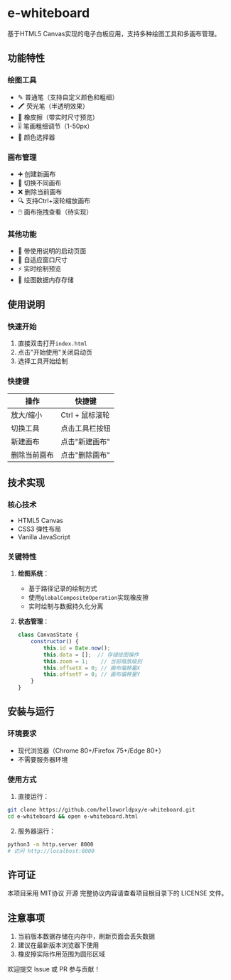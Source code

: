# e-whiteboard

基于HTML5 Canvas实现的电子白板应用，支持多种绘图工具和多画布管理。

## 功能特性

### 绘图工具
- ✎ 普通笔（支持自定义颜色和粗细）
- 🖍️ 荧光笔（半透明效果）
- 🧹 橡皮擦（带实时尺寸预览）
- 🎚️ 笔画粗细调节（1-50px）
- 🎨 颜色选择器

### 画布管理
- ➕ 创建新画布
- 🔄 切换不同画布
- ❌ 删除当前画布
- 🔍 支持Ctrl+滚轮缩放画布
- 🖱️ 画布拖拽查看（待实现）

### 其他功能
- 🚀 带使用说明的启动页面
- 📱 自适应窗口尺寸
- ⚡ 实时绘制预览
- 💾 绘图数据内存存储

## 使用说明

### 快速开始
1. 直接双击打开`index.html`
2. 点击"开始使用"关闭启动页
3. 选择工具开始绘制

### 快捷键
| 操作              | 快捷键            |
|-------------------|-------------------|
| 放大/缩小         | Ctrl + 鼠标滚轮   |
| 切换工具          | 点击工具栏按钮    |
| 新建画布          | 点击"新建画布"    |
| 删除当前画布      | 点击"删除画布"    |

## 技术实现

### 核心技术
- HTML5 Canvas
- CSS3 弹性布局
- Vanilla JavaScript

### 关键特性
1. **绘图系统**：
   - 基于路径记录的绘制方式
   - 使用`globalCompositeOperation`实现橡皮擦
   - 实时绘制与数据持久化分离

2. **状态管理**：
   ```javascript
   class CanvasState {
       constructor() {
           this.id = Date.now();
           this.data = [];  // 存储绘图操作
           this.zoom = 1;    // 当前缩放级别
           this.offsetX = 0; // 画布偏移量X
           this.offsetY = 0; // 画布偏移量Y
       }
   }
   ```

## 安装与运行

### 环境要求
- 现代浏览器（Chrome 80+/Firefox 75+/Edge 80+）
- 不需要服务器环境

### 使用方式
1. 直接运行：
```bash
git clone https://github.com/helloworldpxy/e-whiteboard.git
cd e-whiteboard && open e-whiteboard.html
```
2. 服务器运行：
```bash
python3 -m http.server 8000
# 访问 http://localhost:8000
```

## 许可证
本项目采用 MIT协议 开源
完整协议内容请查看项目根目录下的 LICENSE 文件。

## 注意事项
1. 当前版本数据存储在内存中，刷新页面会丢失数据
2. 建议在最新版本浏览器下使用
3. 橡皮擦实际作用范围为圆形区域

欢迎提交 Issue 或 PR 参与贡献！

